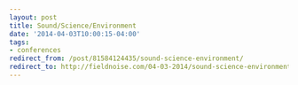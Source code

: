 ```yaml
---
layout: post 
title: Sound/Science/Environment 
date: '2014-04-03T10:00:15-04:00' 
tags: 
- conferences 
redirect_from: /post/81584124435/sound-science-environment/
redirect_to: http://fieldnoise.com/04-03-2014/sound-science-environment/
--- 
```


